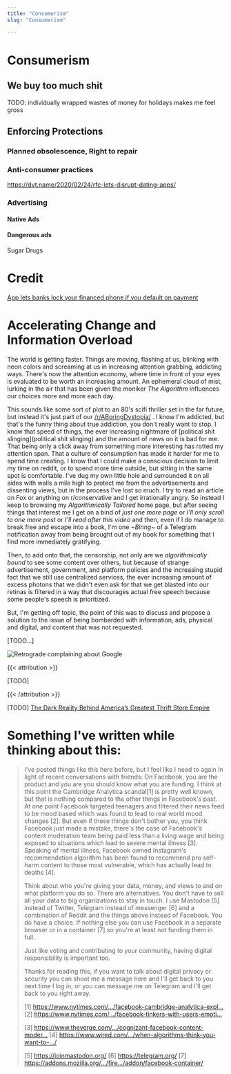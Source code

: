 ```yaml
---
title: "Consumerism"
slug: "Consumerism"

---
```


# Consumerism

## We buy too much shit

TODO: individually wrapped wastes of money for holidays makes me feel gross

## Enforcing Protections

### Planned obsolescence, Right to repair

### Anti-consumer practices

https://dvt.name/2020/02/24/rfc-lets-disrupt-dating-apps/

### Advertising

#### Native Ads

#### Dangerous ads

Sugar
Drugs

# Credit

[App lets banks lock your financed phone if you default on payment](https://www.xda-developers.com/google-device-lock-controller-banks-payments/)

# Accelerating Change and Information Overload

The world is getting faster. Things are moving, flashing at us, blinking with neon colors and screaming at us in increasing attention grabbing, addicting ways. There's now the attention economy, where time in front of your eyes is evaluated to be worth an increasing amount. An ephemeral cloud of mist, lurking in the air that has been given the moniker *The Algorithm* influences our choices more and more each day.

This sounds like some sort of plot to an 80's scifi thriller set in the far future, but instead it's just part of our [/r/ABoringDystopia/](https://www.reddit.com/r/ABoringDystopia/) . I know I'm addicted, but that's the funny thing about true addiction, you don't really want to stop. I know that speed of things, the ever increasing nightmare of [political shit slinging](political shit slinging) and the amount of news on it is bad for me. That being only a click away from something more interesting has rotted my attention span. That a culture of consumption has made it harder for me to spend time creating. I know that I could make a conscious decision to limit my time on reddit, or to spend more time outside, but sitting in the same spot is comfortable. I've dug my own little hole and surrounded it on all sides with walls a mile high to protect me from the advertisements and dissenting views, but in the process I've lost so much. I try to read an article on Fox or anything on r/conservative and I get irrationally angry. So instead I keep to browsing my *Algorithmically Tailored* home page, but after seeing things that interest me I get on a bind of *just one more page* or *I'll only scroll to one more post* or *I'll read after this video* and then, even if I do manage to break free and escape into a book, I'm one *~Binng~* of a Telegram notification away from being brought out of my book for something that I find more immediately gratifying.

Then, to add onto that, the censorship, not only are we *algorithmically bound* to see some content over others, but because of strange advertisement, government, and platform policies and the increasing stupid fact that we still use centralized services, the ever increasing amount of excess photons that we didn't even ask for that we get blasted into our retinas is filtered in a way that discourages actual free speech because some people's speech is prioritized.

But, I'm getting off topic, the point of this was to discuss and propose a solution to the issue of being bombarded with information, ads, physical and digital, and content that was not requested.

[TODO...]

![Retrograde complaining about Google](/RetrogradeMastodon.png)

{{< attribution >}}

[TODO]

{{< /attribution >}}

[TODO] [The Dark Reality Behind America’s Greatest Thrift Store Empire](https://medium.com/@aliceminium/the-dark-reality-behind-americas-greatest-thrift-store-empire-183967087a1e)

# Something I've written while thinking about this:

>I've posted things like this here before, but I feel like I need to again in light of recent conversations with friends: On Facebook, you are the product and you are you should know what you are funding. I think at this point the Cambridge Analytica scandal[1] is pretty well known, but that is nothing compared to the other things in Facebook's past. At one point Facebook targeted teenagers and filtered their news feed to be mood based which was found to lead to real world mood changes [2]. But even if these things don't bother you, you think Facebook just made a mistake, there's the case of Facebook's content moderation team being paid less than a living wage and being exposed to situations which lead to severe mental illness [3]. Speaking of mental illness, Facebook owned Instagram's recommendation algorithm has been found to recommend pro self-harm content to those most vulnerable, which has actually lead to deaths [4].
>
>Think about who you're giving your data, money, and views to and on what platform you do so. There are alternatives. You don't have to sell all your data to big organizations to stay in touch. I use Mastodon [5] instead of Twitter, Telegram instead of messenger [6] and a combination of Reddit and the things above instead of Facebook. You do have a choice. If nothing else you can use Facebook in a separate browser or in a container [7] so you're at least not funding them in full.
>
>Just like voting and contributing to your community, having digital responsibility is important too.
>
>Thanks for reading this, if you want to talk about digital privacy or security you can shoot me a message here and I'll get back to you next time I log in, or you can message me on Telegram and I'll get back to you right away.
>
>[1] https://www.nytimes.com/…/facebook-cambridge-analytica-expl…
>[2] https://www.nytimes.com/…/facebook-tinkers-with-users-emoti…
>
>[3] https://www.theverge.com/…/cognizant-facebook-content-moder…
>[4] https://www.wired.com/…/when-algorithms-think-you-want-to-…/
>
>[5] https://joinmastodon.org/
>[6] https://telegram.org/
>[7] https://addons.mozilla.org/…/fire…/addon/facebook-container/